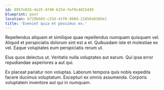 ```yaml
---
id: 895fe035-4e25-4740-b254-fef9c4815d49
blueprint: post
location: b719b685-c33d-41f0-890d-21850a8369e1
title: 'Eveniet quia et possimus ex.'
---
```

Repellendus aliquam et similique quae repellendus numquam quisquam vel. Aliquid et perspiciatis dolorum sint est a et. Quibusdam iste et molestiae ex vel. Eaque voluptates eum perspiciatis rerum ut.

Eius quos delectus ut. Veritatis nulla voluptates aut earum. Qui ipsa error repudiandae asperiores a aut qui.

Ex placeat pariatur non voluptas. Laborum tempora quis nobis expedita facere ducimus voluptatum. Excepturi ex omnis assumenda. Corporis voluptatem inventore aut qui in numquam.